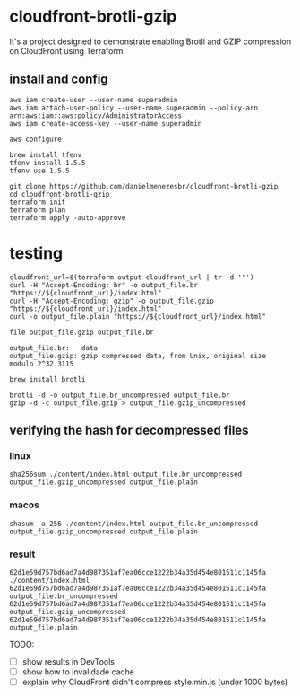 # cloudfront-brotli-gzip

It's a project designed to demonstrate enabling Brotli and GZIP compression on CloudFront using Terraform.

## install and config

```
aws iam create-user --user-name superadmin
aws iam attach-user-policy --user-name superadmin --policy-arn arn:aws:iam::aws:policy/AdministratorAccess
aws iam create-access-key --user-name superadmin
```

```
aws configure
```

```
brew install tfenv
tfenv install 1.5.5
tfenv use 1.5.5
```

```
git clone https://github.com/danielmenezesbr/cloudfront-brotli-gzip
cd cloudfront-brotli-gzip
terraform init
terraform plan
terraform apply -auto-approve
```

# testing

```
cloudfront_url=$(terraform output cloudfront_url | tr -d '"')
curl -H "Accept-Encoding: br" -o output_file.br "https://${cloudfront_url}/index.html"
curl -H "Accept-Encoding: gzip" -o output_file.gzip "https://${cloudfront_url}/index.html"
curl -o output_file.plain "https://${cloudfront_url}/index.html"
```

```
file output_file.gzip output_file.br 
```

```
output_file.br:   data
output_file.gzip: gzip compressed data, from Unix, original size modulo 2^32 3115
```

```
brew install brotli
```

```
brotli -d -o output_file.br_uncompressed output_file.br
gzip -d -c output_file.gzip > output_file.gzip_uncompressed
```

## verifying the hash for decompressed files

### linux
```
sha256sum ./content/index.html output_file.br_uncompressed output_file.gzip_uncompressed output_file.plain
```

### macos
```
shasum -a 256 ./content/index.html output_file.br_uncompressed output_file.gzip_uncompressed output_file.plain
```

### result
```
62d1e59d757bd6ad7a4d987351af7ea06cce1222b34a35d454e801511c1145fa  ./content/index.html
62d1e59d757bd6ad7a4d987351af7ea06cce1222b34a35d454e801511c1145fa  output_file.br_uncompressed
62d1e59d757bd6ad7a4d987351af7ea06cce1222b34a35d454e801511c1145fa  output_file.gzip_uncompressed
62d1e59d757bd6ad7a4d987351af7ea06cce1222b34a35d454e801511c1145fa  output_file.plain
```

TODO:

- [ ] show results in DevTools
- [ ] show how to invalidade cache
- [ ] explain why CloudFront didn't compress style.min.js (under 1000 bytes)
